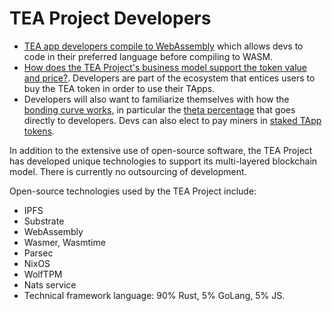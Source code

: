 # TEA Project Developers

* [TEA app developers compile to WebAssembly](https://medium.com/@teaproject/tea-and-webassembly-89991a83bbd1) which allows devs to code in their preferred language before compiling to WASM.
* [How does the TEA Project's business model support the token value and price?](https://medium.com/@teaproject/the-tea-token-model-how-does-the-business-support-value-price-ff5f8278e4fc). Developers are part of the ecosystem that entices users to buy the TEA token in order to use their TApps.
* Developers will also want to familiarize themselves with how the [bonding curve works](https://github.com/tearust/teaproject/wiki/TApp-Token-Supply-and-Demand), in particular the [theta percentage](https://github.com/tearust/teaproject/wiki/Bonding-Curve-Theta) that goes directly to developers. Devs can also elect to pay miners in [staked TApp tokens](https://github.com/tearust/teaproject/wiki/Mining:-Staked-TApp-Tokens).

In addition to the extensive use of open-source software, the TEA Project has developed unique technologies to support its multi-layered blockchain model. There is currently no outsourcing of development.

Open-source technologies used by the TEA Project include:

* IPFS
* Substrate
* WebAssembly
* Wasmer, Wasmtime
* Parsec
* NixOS
* WolfTPM
* Nats service
* Technical framework language: 90% Rust, 5% GoLang, 5% JS.
